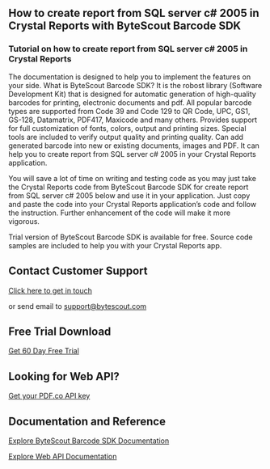 ## How to create report from SQL server c# 2005 in Crystal Reports with ByteScout Barcode SDK

### Tutorial on how to create report from SQL server c# 2005 in Crystal Reports

The documentation is designed to help you to implement the features on your side. What is ByteScout Barcode SDK? It is the robost library (Software Development Kit) that is designed for automatic generation of high-quality barcodes for printing, electronic documents and pdf. All popular barcode types are supported from Code 39 and Code 129 to QR Code, UPC, GS1, GS-128, Datamatrix, PDF417, Maxicode and many others. Provides support for full customization of fonts, colors, output and printing sizes. Special tools are included to verify output quality and printing quality. Can add generated barcode into new or existing documents, images and PDF. It can help you to create report from SQL server c# 2005 in your Crystal Reports application.

You will save a lot of time on writing and testing code as you may just take the Crystal Reports code from ByteScout Barcode SDK for create report from SQL server c# 2005 below and use it in your application. Just copy and paste the code into your Crystal Reports application’s code and follow the instruction. Further enhancement of the code will make it more vigorous.

Trial version of ByteScout Barcode SDK is available for free. Source code samples are included to help you with your Crystal Reports app.

## Contact Customer Support

[Click here to get in touch](https://bytescout.zendesk.com/hc/en-us/requests/new?subject=ByteScout%20Barcode%20SDK%20Question)

or send email to [support@bytescout.com](mailto:support@bytescout.com?subject=ByteScout%20Barcode%20SDK%20Question) 

## Free Trial Download

[Get 60 Day Free Trial](https://bytescout.com/download/web-installer?utm_source=github-readme)

## Looking for Web API? 

[Get your PDF.co API key](https://pdf.co/documentation/api?utm_source=github-readme)

## Documentation and Reference

[Explore ByteScout Barcode SDK Documentation](https://bytescout.com/documentation/index.html?utm_source=github-readme)

[Explore Web API Documentation](https://pdf.co/documentation/api?utm_source=github-readme)